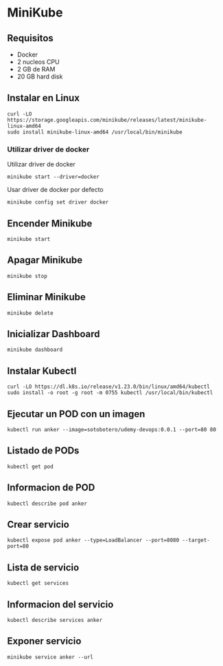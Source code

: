 # MiniKube
## Requisitos 
- Docker
- 2 nucleos CPU
- 2 GB de RAM
- 20 GB hard disk 

## Instalar en Linux
```
curl -LO https://storage.googleapis.com/minikube/releases/latest/minikube-linux-amd64
sudo install minikube-linux-amd64 /usr/local/bin/minikube
``` 

### Utilizar driver de docker
Utilizar driver de docker 
```
minikube start --driver=docker
``` 
Usar driver de docker por defecto
```
minikube config set driver docker
```

## Encender Minikube
```
minikube start
```
## Apagar Minikube
```
minikube stop
```
## Eliminar Minikube
```
minikube delete
```
## Inicializar Dashboard
```
minikube dashboard
```
## Instalar Kubectl
```
curl -LO https://dl.k8s.io/release/v1.23.0/bin/linux/amd64/kubectl
sudo install -o root -g root -m 0755 kubectl /usr/local/bin/kubectl
```
## Ejecutar un POD con un imagen
```
kubectl run anker --image=sotobotero/udemy-devops:0.0.1 --port=80 80
```
## Listado de PODs
```
kubectl get pod
``` 
## Informacion de POD
```
kubectl describe pod anker
```
## Crear servicio
```
kubectl expose pod anker --type=LoadBalancer --port=8080 --target-port=80
```
## Lista de servicio 
```
kubectl get services
```
## Informacion del servicio
```
kubectl describe services anker
```
## Exponer servicio 
```
minikube service anker --url
``` 
